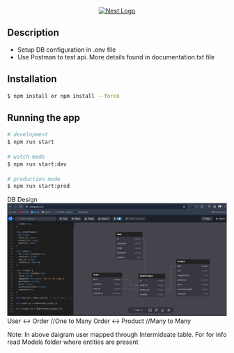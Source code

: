 <p align="center">
  <a href="http://nestjs.com/" target="blank"><img src="https://nestjs.com/img/logo-small.svg" width="200" alt="Nest Logo" /></a>
</p>

[circleci-image]: https://img.shields.io/circleci/build/github/nestjs/nest/master?token=abc123def456
[circleci-url]: https://circleci.com/gh/nestjs/nest

## Description

* Setup DB configuration in .env file 
* Use Postman to test api. More details found in documentation.txt file

## Installation

```bash
$ npm install or npm install --force
```

## Running the app

```bash
# development
$ npm run start

# watch mode
$ npm run start:dev

# production mode
$ npm run start:prod
```

DB Design 
![alt text](<misc/Screenshot 2024-03-03 215156.png>)
User <-> Order   //One to Many
Order <-> Product  //Many to Many

Note: In above daigram user mapped through Intermideate table. For for info read Models folder where entities are present


